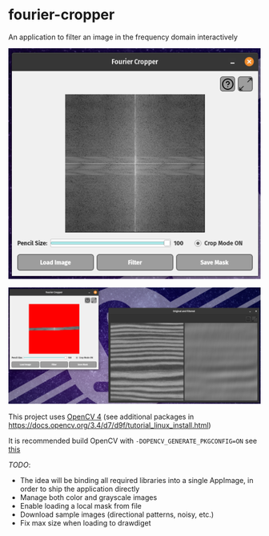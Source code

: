# fourier-cropper
An application to filter an image in the frequency domain interactively

<p align="center">
  <img src="./assets/simulator_main.png" alt="Simulator main window" title="Simulator main window" />
</p>

<p align="center">
  <img src="./assets/simulator_filtered.png" alt="Simulator in action" title="Simulator in action" />
</p>

This project uses [OpenCV 4](https://github.com/opencv/opencv/tree/4.10.0) (see additional packages in https://docs.opencv.org/3.4/d7/d9f/tutorial_linux_install.html)

It is recommended build OpenCV with `-DOPENCV_GENERATE_PKGCONFIG=ON` see [this](https://stackoverflow.com/questions/15320267/package-opencv-was-not-found-in-the-pkg-config-search-path)

_TODO_:
- The idea will be binding all required libraries into a single AppImage, in order to ship the application directly
- Manage both color and grayscale images
- Enable loading a local mask from file
- Download sample images (directional patterns, noisy, etc.)
- Fix max size when loading to drawdiget
